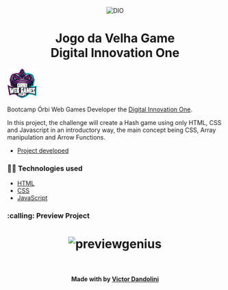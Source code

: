 <!--Banner session-->
<p align="center">
  <img src="https://yt3.ggpht.com/qMPyLWsg6kipqVXeVUmusXfNABJGAWignNcYfS7jlEXLsD44PU3dVSFlf8e4sMXTAJKExbDREw=s900-c-k-c0x00ffffff-no-rj" alt="DIO" title="Digital Innovation One" width="320" height="200">
</p>

<!--About session-->
<h1 align="center">Jogo da Velha Game<br>Digital Innovation One</h1>

<img src="./badge.png" title="Badge" width="70" height="70">

Bootcamp Órbi Web Games Developer the [Digital Innovation One](https://digitalinnovation.one/).


In this project, the challenge will create a Hash game using only HTML, CSS and Javascript in an introductory way, the main concept being CSS, Array manipulation and Arrow Functions.
- [Project developed](https://jogodavelhabyvictor.netlify.app/)


<h3>👨‍💻 Technologies used</h3>

- [HTML](https://www.w3schools.com/html/)
- [CSS](https://developer.mozilla.org/pt-BR/docs/Web/CSS)
- [JavaScript](https://developer.mozilla.org/en-US/docs/Web/JavaScript)

<h3> :calling: Preview Project</h3>
<h1 align="center">
  <img alt="previewgenius" title="hash-game" src="./previewjogodavelha.jpg" />
</h1>
<!--Bottom session-->
<br><h4 align=center>Made with by <a target="_blank" href="https://github.com/victordandolini" >Victor Dandolini</a></h4> 
